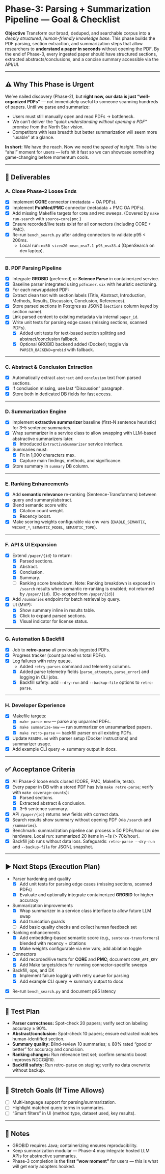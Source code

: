# Phase-3: Parsing + Summarization Pipeline — Goal & Checklist

**Objective**
Transform our broad, deduped, and searchable corpus into a *deeply structured, human-friendly knowledge base*.
This phase builds the PDF parsing, section extraction, and summarization steps that allow researchers to **understand a paper in seconds** without opening the PDF.
By the end of Phase-3, every ingested paper should have structured sections, extracted abstracts/conclusions, and a concise summary accessible via the API/UI.

---

## ⚠ Why This Phase is Urgent
We’ve nailed discovery (Phase-2), but **right now, our data is just “well-organized PDFs”** — not immediately useful to someone scanning hundreds of papers.
Until we parse and summarize:
- Users must still manually open and read PDFs → bottleneck.
- We can’t deliver the *"quick understanding without opening a PDF"* promise from the North Star vision.
- Competitors with less breadth but better summarization will seem more “usable” at a glance.

**In short:**
We have the reach.
Now we need the *speed of insight*.
This is the “aha!” moment for users — let’s hit it fast so we can showcase something game-changing before momentum cools.

---

## 🎯 Deliverables

### A. Close Phase-2 Loose Ends
- [x] Implement **CORE** connector (metadata + OA PDFs).
- [x] Implement **PubMed/PMC** connector (metadata + PMC OA PDFs).
- [x] Add missing Makefile targets for `CORE` and `PMC` sweeps.
      (Covered by `make run-search` with `source=core|pmc`.)
- [x] Ensure recorded/live tests exist for all connectors (including CORE + PMC).
- [x] Re-run `bench_search.py` after adding connectors to validate p95 < 200ms.
    - Local run: `n=50 size=20 mean_ms=7.1 p95_ms=33.4` (OpenSearch on dev laptop).

---

### B. PDF Parsing Pipeline
- [x] Integrate **GROBID** (preferred) or **Science Parse** in containerized service.
- [x] Baseline parser integrated using `pdfminer.six` with heuristic sectioning.
 - [x] For each new/updated PDF:
  - [x] Extract clean text with section labels (Title, Abstract, Introduction, Methods, Results, Discussion, Conclusion, References).
  - [x] Store parsed sections in Postgres as JSONB (`sections` column keyed by section name).
  - [x] Link parsed content to existing metadata via internal `paper_id`.
- [x] Write unit tests for parsing edge cases (missing sections, scanned PDFs).
  - [x] Added unit tests for text-based section splitting and abstract/conclusion fallback.
  - [x] Optional GROBID backend added (Docker); toggle via `PARSER_BACKEND=grobid` with fallback.

---

### C. Abstract & Conclusion Extraction
- [x] Automatically extract `abstract` and `conclusion` text from parsed sections.
- [x] If conclusion missing, use last “Discussion” paragraph.
- [x] Store both in dedicated DB fields for fast access.

---

### D. Summarization Engine
- [x] Implement **extractive summarizer** baseline (first-N sentence heuristic) for 3–5 sentence summaries.
- [x] Wrap summarizer in a service class to allow swapping with LLM-based abstractive summarizers later.
  - [x] Introduced `ExtractiveSummarizer` service interface.
- [x] Summaries must:
  - [x] Fit in 1,000 characters max.
  - [x] Capture main findings, methods, and significance.
- [x] Store summary in `summary` DB column.

---

### E. Ranking Enhancements
- [x] Add **semantic relevance** re-ranking (Sentence-Transformers) between query and summary/abstract.
- [x] Blend semantic score with:
  - [x] Citation count weight.
  - [x] Recency boost.
- [x] Make scoring weights configurable via env vars (`ENABLE_SEMANTIC`, `WEIGHT_*`, `SEMANTIC_MODEL`, `SEMANTIC_TOPK`).

---

### F. API & UI Expansion
- [x] Extend `/paper/{id}` to return:
  - [x] Parsed sections.
  - [x] Abstract.
  - [x] Conclusion.
  - [x] Summary.
  - [ ] Ranking score breakdown.
        Note: Ranking breakdown is exposed in `/search` results when semantic re-ranking is enabled; not returned by `/paper/{id}`. (De-scoped from `/paper/{id}`)
- [x] Add `/summaries` endpoint for batch retrieval by query.
- [x] UI (MVP):
  - [x] Show summary inline in results table.
  - [x] Click to expand parsed sections.
  - [x] Visual indicator for license status.

---

### G. Automation & Backfill
- [x] Job to **retro-parse** all previously ingested PDFs.
- [x] Progress tracker (count parsed vs total PDFs).
- [x] Log failures with retry queue.
  - Added `retry-parses` command and telemetry columns.
  - [x] Added parse telemetry fields (`parse_attempts`, `parse_error`) and logging in CLI jobs.
  - [x] Backfill safety: add `--dry-run` and `--backup-file` options to `retro-parse`.

---

### H. Developer Experience
- [x] Makefile targets:
  - [x] `make parse-new` — parse any unparsed PDFs.
  - [x] `make summarize-new` — run summarizer on unsummarized papers.
  - [x] `make retro-parse` — backfill parser on all existing PDFs.
 - [x] Update `README.md` with parser setup (Docker instructions) and summarizer usage.
 - [x] Add example CLI query → summary output in docs.

---

## ✅ Acceptance Criteria
- [x] All Phase-2 loose ends closed (CORE, PMC, Makefile, tests).
- [x] Every paper in DB with a stored PDF has (via `make retro-parse`; verify with `make coverage-counts`):
  - [x] Parsed sections.
  - [x] Extracted abstract & conclusion.
  - [x] 3–5 sentence summary.
- [x] API `/paper/{id}` returns new fields with correct data.
- [x] Search results show summary without opening PDF (via `/search` and `/summaries`).
 - [x] Benchmark: summarization pipeline can process ≥ 50 PDFs/hour on dev hardware.
       Local run: summarized 20 items in ~1s (> 70k/hour).
 - [x] Backfill job runs without data loss.
       Safeguards: `retro-parse --dry-run` and `--backup-file` for JSONL snapshot.

---

## ▶ Next Steps (Execution Plan)
- Parser hardening and quality
  - [x] Add unit tests for parsing edge cases (missing sections, scanned PDFs)
  - [x] Evaluate and optionally integrate containerized **GROBID** for higher accuracy
- Summarization improvements
  - [x] Wrap summarizer in a service class interface to allow future LLM swap
  - [x] Add truncation guards
  - [ ] Add basic quality checks and collect human feedback set
- Ranking enhancements
  - [x] Add embedding-based semantic score (e.g., `sentence-transformers`) blended with recency + citations
  - [x] Make weights configurable via env vars; add ablation toggle
- Connectors
  - [x] Add recorded/live tests for **CORE** and **PMC**; document `CORE_API_KEY`
  - [x] Add Make targets/docs for running connector-specific sweeps
- Backfill, ops, and DX
  - [x] Implement failure logging with retry queue for parsing
  - [x] Add example CLI query → summary output to docs
- [x] Re-run `bench_search.py` and document p95 latency

---

## 🔬 Test Plan
- **Parser correctness:**
  Spot-check 20 papers; verify section labeling accuracy ≥ 90%.
- **Abstract/conclusion:**
  Spot-check 10 papers; ensure extracted matches human-identified section.
- **Summary quality:**
  Blind-review 10 summaries; ≥ 80% rated “good or better” for accuracy and concision.
- **Ranking changes:**
  Run relevance test set; confirm semantic boost improves NDCG@10.
- **Backfill safety:**
  Run retro-parse on staging; verify no data overwrite without backup.

---

## 🌱 Stretch Goals (If Time Allows)
- [ ] Multi-language support for parsing/summarization.
- [ ] Highlight matched query terms in summaries.
- [ ] “Smart filters” in UI (method type, dataset used, key results).

---

## 📌 Notes
- GROBID requires Java; containerizing ensures reproducibility.
- Keep summarization modular — Phase-4 may integrate hosted LLM APIs for abstractive summaries.
- Phase-3 completion is the **first “wow moment”** for users — this is what will get early adopters hooked.
